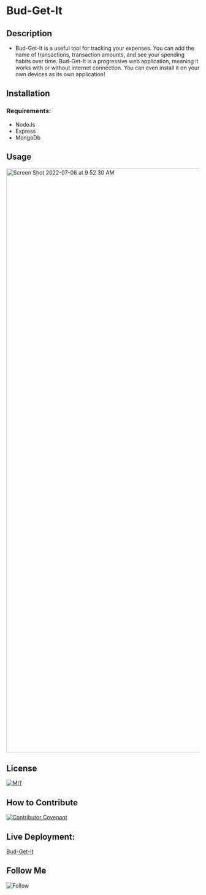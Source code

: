 # Bud-Get-It

## Description

- Bud-Get-It is a useful tool for tracking your expenses. You can add the name of transactions, transaction amounts, and see your spending habits over time. Bud-Get-It is a progressive web application, meaning it works with or without internet connection. You can even install it on your own devices as its own application!

## Installation

### Requirements:

- NodeJs
- Express
- MongoDb

## Usage
<img width="1520" alt="Screen Shot 2022-07-06 at 9 52 30 AM" src="https://user-images.githubusercontent.com/98546095/177579700-d065e04d-5fbf-4e47-b9b8-bd08ad3daf59.png">


## License

[![MIT](https://img.shields.io/npm/l/mit-license)](./license/MIT_license.md)


## How to Contribute

[![Contributor Covenant](https://img.shields.io/badge/Contributor%20Covenant-2.1-4baaaa.svg)](./license/code_of_conduct.md)

## Live Deployment:
[Bud-Get-It](https://glacial-earth-33855.herokuapp.com/)

## Follow Me

![Follow](https://img.shields.io/github/followers/petehodnefield?label=Follow%20Me&style=social)
